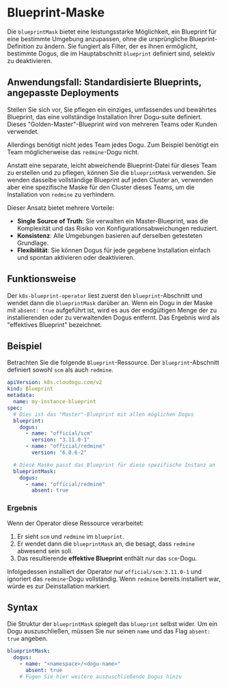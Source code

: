 # Blueprint-Maske

Die `blueprintMask` bietet eine leistungsstarke Möglichkeit, ein Blueprint für eine bestimmte Umgebung anzupassen, ohne die ursprüngliche Blueprint-Definition zu ändern. Sie fungiert als Filter, der es Ihnen ermöglicht, bestimmte Dogus, die im Hauptabschnitt `blueprint` definiert sind, selektiv zu deaktivieren.

## Anwendungsfall: Standardisierte Blueprints, angepasste Deployments

Stellen Sie sich vor, Sie pflegen ein einziges, umfassendes und bewährtes Blueprint, das eine vollständige Installation Ihrer Dogu-suite definiert. Dieses "Golden-Master"-Blueprint wird von mehreren Teams oder Kunden verwendet.

Allerdings benötigt nicht jedes Team jedes Dogu. Zum Beispiel benötigt ein Team möglicherweise das `redmine`-Dogu nicht.

Anstatt eine separate, leicht abweichende Blueprint-Datei für dieses Team zu erstellen und zu pflegen, können Sie die `blueprintMask` verwenden. Sie wenden dasselbe vollständige Blueprint auf jeden Cluster an, verwenden aber eine spezifische Maske für den Cluster dieses Teams, um die Installation von `redmine` zu verhindern.

Dieser Ansatz bietet mehrere Vorteile:
- **Single Source of Truth**: Sie verwalten ein Master-Blueprint, was die Komplexität und das Risiko von Konfigurationsabweichungen reduziert.
- **Konsistenz**: Alle Umgebungen basieren auf derselben getesteten Grundlage.
- **Flexibilität**: Sie können Dogus für jede gegebene Installation einfach und spontan aktivieren oder deaktivieren.

## Funktionsweise

Der `k8s-blueprint-operator` liest zuerst den `blueprint`-Abschnitt und wendet dann die `blueprintMask` darüber an. Wenn ein Dogu in der Maske mit `absent: true` aufgeführt ist, wird es aus der endgültigen Menge der zu installierenden oder zu verwaltenden Dogus entfernt. Das Ergebnis wird als "effektives Blueprint" bezeichnet.

## Beispiel

Betrachten Sie die folgende `Blueprint`-Ressource. Der `blueprint`-Abschnitt definiert sowohl `scm` als auch `redmine`.

```yaml
apiVersion: k8s.cloudogu.com/v2
kind: Blueprint
metadata:
  name: my-instance-blueprint
spec:
  # Dies ist das "Master"-Blueprint mit allen möglichen Dogus
  blueprint:
    dogus:
      - name: "official/scm"
        version: "3.11.0-1"
      - name: "official/redmine"
        version: "6.0.6-2"

  # Diese Maske passt das Blueprint für diese spezifische Instanz an
  blueprintMask:
    dogus:
      - name: "official/redmine"
        absent: true
```

### Ergebnis

Wenn der Operator diese Ressource verarbeitet:
1. Er sieht `scm` und `redmine` im `blueprint`.
2. Er wendet dann die `blueprintMask` an, die besagt, dass `redmine` abwesend sein soll.
3. Das resultierende **effektive Blueprint** enthält nur das `scm`-Dogu.

Infolgedessen installiert der Operator nur `official/scm:3.11.0-1` und ignoriert das `redmine`-Dogu vollständig. Wenn `redmine` bereits installiert war, würde es zur Deinstallation markiert.

## Syntax

Die Struktur der `blueprintMask` spiegelt das `blueprint` selbst wider. Um ein Dogu auszuschließen, müssen Sie nur seinen `name` und das Flag `absent: true` angeben.

```yaml
blueprintMask:
  dogus:
    - name: "<namespace>/<dogu-name>"
      absent: true
    # Fügen Sie hier weitere auszuschließende Dogus hinzu
```